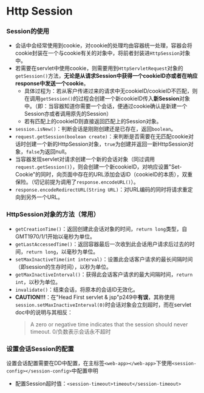 # Http Session
### Session的使用
- 会话中会经常使用到cookie，对cookie的处理均由容器统一处理，容器会将cookie封装在一个与cookie有关的对象中，将前者封装进`HttpSession`对象中。
- 若需要在servlet中使用cookie，则需要用到`HttpServletRequest`对象的`getSession()`方法，**无论是从请求Session中获得一个cookieID亦或者在响应response中发送一个cookie**。
  - 具体过程为：若从客户传递过来的请求中无cookieID/cookieID不匹配，则在调用`getSession()`的过程会创建一个新cookieID传入**新Session**对象中。（即：当容器知道你需要一个会话，便通过cookie确认是新建一个Session亦或者调用原先的Session）
  - 若有匹配上的cookieID则直接返回匹配上的Session对象。
- `session.isNew()`：判断会话是刚刚创建还是已存在，返回`boolean`。
- `request.getSession(boolean create)`：来判断是否需要在无匹配cookie对话时创建一个新的HttpSession对象，`true`为创建并返回一新HttpSession对象，`false`为返回null。
- 当容器发现servlet对请求创建一个新的会话对象（同过调用`request.getSession()`），则会创建一个新cookieID，对响应设置"Set-Cookie"的同时，向页面中存在的URL添加会话ID（cookieID的本质），双重保险。（切记前提为调用了`response.encodeURL()`）。
- `response.encodeRedirectURL(String URL)`：对URL编码的同时将请求重定向到另外一个URL。
### HttpSession对象的方法（常用）
- `getCreationTime()`：返回创建此会话对象的时间，`return long`类型，自GMT1970/1/1开始以毫秒为单位。
- `getLastAccessedTime()`：返回容器最后一次收到此会话用户请求后过去的时间，`return long`，以毫秒为单位。
- `setMaxInactiveTime(int interval)`：设置此会话客户请求的最长间隔时间（即session的生存时间），以秒为单位。
- `getMaxInactiveInterval()`：获得此会话客户请求的最大间隔时间，`return int`，以秒为单位。
- `invalidate()`：结束会话，将原本的会话ID无效化。
- **CAUTION!!!**：在"Head First servlet & jsp"p249中**有误**，其称使用`session.setMaxInactiveInterval(0)`时会话对象会立刻超时，而在servlet doc中的说明与其相反：
  > A zero or negative time indicates that the session should never timeout.
0/负数表示会话永不超时

### 设置会话Session的配置
设置会话配置需要在DD中配置，在主标签`<web-app></web-app>`下使用`<session-config></session-config>`中配置申明
- 配置Session超时值：`<session-timeout>timeout</session-timeout>`
